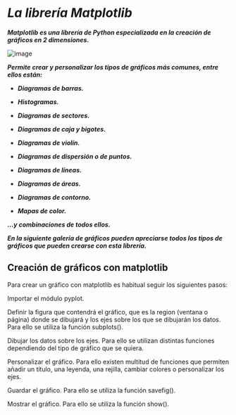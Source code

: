 # **_La librería Matplotlib_**

**_Matplotlib es una librería de Python especializada en la creación de gráficos en 2 dimensiones._**

![image](https://github.com/user-attachments/assets/aa254802-679a-4d29-ae95-713dd25cb9a9)

**_Permite crear y personalizar los tipos de gráficos más comunes, entre ellos están:_**

- **_Diagramas de barras._**
  
- **_Histogramas._**
  
- **_Diagramas de sectores._**
  
- **_Diagramas de caja y bigotes._**
  
- **_Diagramas de violín._**
  
- **_Diagramas de dispersión o de puntos._**
  
- **_Diagramas de líneas._**
  
- **_Diagramas de áreas._**
  
- **_Diagramas de contorno._**
  
- **_Mapas de color._**
  
**_...y combinaciones de todos ellos._**

**_En la siguiente galería de gráficos pueden apreciarse todos los tipos de gráficos que pueden crearse con esta librería._**

## Creación de gráficos con matplotlib
Para crear un gráfico con matplotlib es habitual seguir los siguientes pasos:

Importar el módulo pyplot.

Definir la figura que contendrá el gráfico, que es la region (ventana o página) donde se dibujará y los ejes sobre los que se dibujarán los datos. Para ello se utiliza la función subplots().

Dibujar los datos sobre los ejes. Para ello se utilizan distintas funciones dependiendo del tipo de gráfico que se quiera.

Personalizar el gráfico. Para ello existen multitud de funciones que permiten añadir un título, una leyenda, una rejilla, cambiar colores o personalizar los ejes.

Guardar el gráfico. Para ello se utiliza la función savefig().

Mostrar el gráfico. Para ello se utiliza la función show().
